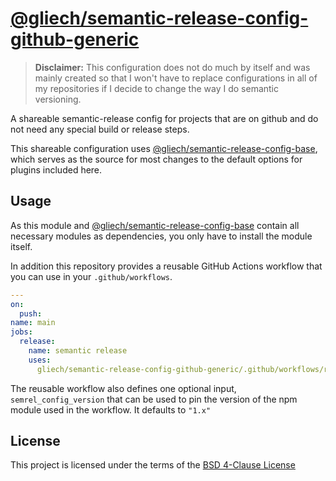 # [@gliech/semantic-release-config-github-generic][1]

> **Disclaimer:** This configuration does not do much by itself and was mainly
> created so that I won't have to replace configurations in all of my
> repositories if I decide to change the way I do semantic versioning.

A shareable semantic-release config for projects that are on github and do not
need any special build or release steps.

This shareable configuration uses [@gliech/semantic-release-config-base][2],
which serves as the source for most changes to the default options for plugins
included here.

## Usage

As this module and [@gliech/semantic-release-config-base][2] contain all
necessary modules as dependencies, you only have to install the module itself.

In addition this repository provides a reusable GitHub Actions workflow that you
can use in your `.github/workflows`. 

```yaml
---
on:
  push:
name: main
jobs:
  release:
    name: semantic release
    uses:
      gliech/semantic-release-config-github-generic/.github/workflows/release.yml@v1
```

The reusable workflow also defines one optional input, `semrel_config_version`
that can be used to pin the version of the npm module used in the workflow. It
defaults to `"1.x"`

## License

This project is licensed under the terms of the [BSD 4-Clause License](LICENSE)

[1]: https://www.npmjs.com/package/@gliech/semantic-release-config-github-generic
[2]: https://www.npmjs.com/package/@gliech/semantic-release-config-base
